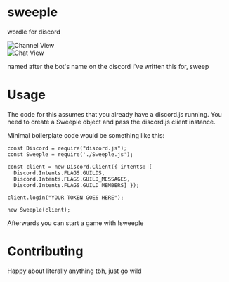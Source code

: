 # sweeple
wordle for discord

![Channel View](https://user-images.githubusercontent.com/1005315/152860548-dc0b797e-928a-4351-9755-520f701cdfdb.png)  
![Chat View](https://user-images.githubusercontent.com/1005315/152859549-d5200034-6723-44ad-82cd-7ed55ec8bcaf.png)

named after the bot's name on the discord I've written this for, sweep


# Usage

The code for this assumes that you already have a discord.js running. You need to create a Sweeple object and pass the discord.js client instance.

Minimal boilerplate code would be something like this:

```
const Discord = require("discord.js");
const Sweeple = require('./Sweeple.js');

const client = new Discord.Client({ intents: [
  Discord.Intents.FLAGS.GUILDS, 
  Discord.Intents.FLAGS.GUILD_MESSAGES, 
  Discord.Intents.FLAGS.GUILD_MEMBERS] });
  
client.login("YOUR TOKEN GOES HERE");

new Sweeple(client);
```

Afterwards you can start a game with !sweeple

# Contributing

Happy about literally anything tbh, just go wild
